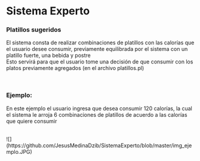 <h1>Sistema Experto</h1>
<h3>Platillos sugeridos</h3>
<p>El sistema consta de realizar combinaciones de platillos con las calorías que el usuario desee consumir, previamente equilibrada por el sistema con un platillo fuerte, una bebida y postre <br>
Esto servirá para que el usuario tome una decisión de que consumir con los platos previamente agregados (en el archivo platillos.pl)
 </p>
<br>
<h3>Ejemplo:</h3>
<p>En este ejemplo el usuario ingresa que desea consumir 120 calorías, la cual el sistema le arroja 6 combinaciones de platillos de acuerdo a las calorías que quiere consumir </p>
<br>
![](https://github.com/JesusMedinaDzib/SistemaExperto/blob/master/img_ejemplo.JPG)
